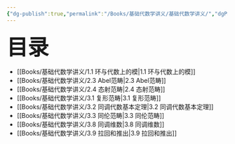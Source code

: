 ```yaml
---
{"dg-publish":true,"permalink":"/Books/基础代数学讲义/基础代数学讲义/","dgPassFrontmatter":true,"created":"2024-07-08T17:55:39.367+08:00","updated":"2024-08-05T22:06:18.336+08:00"}
---
```


<font size="7"> **目录**</font> 
+ [[Books/基础代数学讲义/1.1 环与代数上的模\|1.1 环与代数上的模]]
+ [[Books/基础代数学讲义/2.3 Abel范畴\|2.3 Abel范畴]]
+ [[Books/基础代数学讲义/2.4 态射范畴\|2.4 态射范畴]]
+ [[Books/基础代数学讲义/3.1 复形范畴\|3.1 复形范畴]]
+ [[Books/基础代数学讲义/3.2 同调代数基本定理\|3.2 同调代数基本定理]]
+ [[Books/基础代数学讲义/3.3 同伦范畴\|3.3 同伦范畴]]
+ [[Books/基础代数学讲义/3.8 同调维数\|3.8 同调维数]]
+ [[Books/基础代数学讲义/3.9 拉回和推出\|3.9 拉回和推出]]